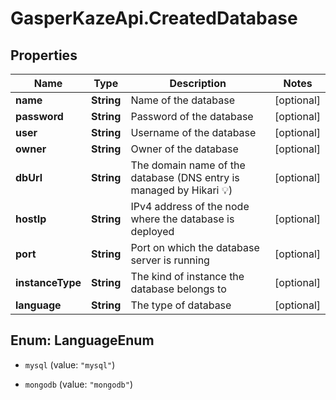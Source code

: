 # GasperKazeApi.CreatedDatabase

## Properties

Name | Type | Description | Notes
------------ | ------------- | ------------- | -------------
**name** | **String** | Name of the database | [optional] 
**password** | **String** | Password of the database | [optional] 
**user** | **String** | Username of the database | [optional] 
**owner** | **String** | Owner of the database | [optional] 
**dbUrl** | **String** | The domain name of the database (DNS entry is managed by Hikari 💡) | [optional] 
**hostIp** | **String** | IPv4 address of the node where the database is deployed | [optional] 
**port** | **String** | Port on which the database server is running | [optional] 
**instanceType** | **String** | The kind of instance the database belongs to | [optional] 
**language** | **String** | The type of database | [optional] 



## Enum: LanguageEnum


* `mysql` (value: `"mysql"`)

* `mongodb` (value: `"mongodb"`)




